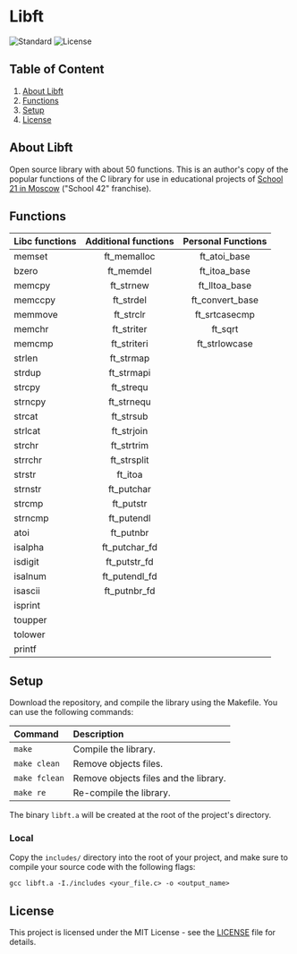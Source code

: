 # Libft

![Standard](https://img.shields.io/badge/standart-ANSI%20C11-lightgrey.svg)
![License](https://img.shields.io/badge/license-MIT-blue.svg)

## Table of Content

1. [About Libft](#about-libft)
2. [Functions](#functions)
3. [Setup](#setup)
4. [License](#license)

## About Libft <a name="about-libft"></a>

Open source library with about 50 functions.
This is an author's copy of the popular functions of the C library for use in educational projects of [School 21 in Moscow](https://21-school.ru/) ("School 42" franchise).

## Functions <a name="functions"></a>

Libc functions | Additional functions | Personal Functions
:--------------| :-------------------:| :----------------:
memset		   | ft_memalloc		  | ft_atoi_base
bzero		   | ft_memdel	 		  | ft_itoa_base
memcpy		   | ft_strnew			  | ft_lltoa_base
memccpy		   | ft_strdel			  | ft_convert_base
memmove		   | ft_strclr			  | ft_srtcasecmp
memchr		   | ft_striter			  | ft_sqrt
memcmp		   | ft_striteri		  | ft_strlowcase
strlen		   | ft_strmap			  |
strdup		   | ft_strmapi			  |
strcpy		   | ft_strequ			  |
strncpy		   | ft_strnequ			  |
strcat		   | ft_strsub			  |
strlcat		   | ft_strjoin			  |
strchr		   | ft_strtrim			  |
strrchr		   | ft_strsplit		  |
strstr		   | ft_itoa			  |
strnstr		   | ft_putchar			  |
strcmp		   | ft_putstr			  |
strncmp		   | ft_putendl			  |
atoi		   | ft_putnbr			  |
isalpha		   | ft_putchar_fd		  |
isdigit		   | ft_putstr_fd		  |
isalnum		   | ft_putendl_fd		  |
isascii		   | ft_putnbr_fd		  |
isprint		   |
toupper		   |
tolower		   |
printf		   |

## Setup <a name="setup"></a>

Download the repository, and compile the library using the Makefile.
You can use the following commands:

Command       |  Description
:-------------|:-------------
`make`        | Compile the library.
`make clean`  | Remove objects files.
`make fclean` | Remove objects files and the library.
`make re`     | Re-compile the library.

The binary `libft.a` will be created at the root of the project's directory.

### Local <a name="local"></a>

Copy the `includes/` directory into the root of your project, and
make sure to compile your source code with the following flags:

	gcc libft.a -I./includes <your_file.c> -o <output_name>

## License <a name="license"></a>

This project is licensed under the MIT License - see the [LICENSE](https://github.com/semenpindak/Libft/blob/master/LICENSE)
file for details.
